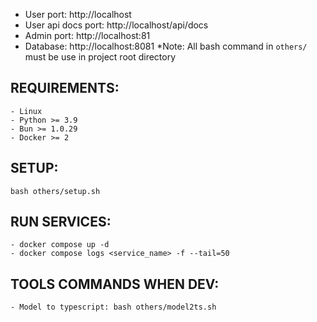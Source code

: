 - User port: http://localhost
- User api docs port: http://localhost/api/docs
- Admin port: http://localhost:81
- Database: http://localhost:8081
  \*Note: All bash command in `others/` must be use in project root directory

## REQUIREMENTS:

    - Linux
    - Python >= 3.9
    - Bun >= 1.0.29
    - Docker >= 2

## SETUP:

    bash others/setup.sh

## RUN SERVICES:

    - docker compose up -d
    - docker compose logs <service_name> -f --tail=50

## TOOLS COMMANDS WHEN DEV:

    - Model to typescript: bash others/model2ts.sh
